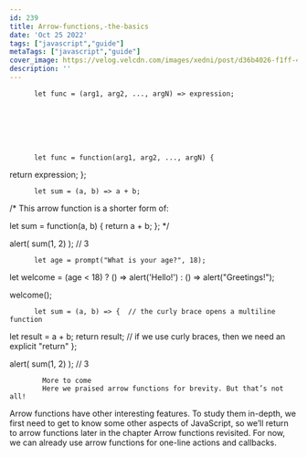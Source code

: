 ```yaml
---
id: 239
title: Arrow-functions,-the-basics
date: 'Oct 25 2022'
tags: ["javascript","guide"]
metaTags: ["javascript","guide"]
cover_image: https://velog.velcdn.com/images/xedni/post/d36b4026-f1ff-498e-b149-99e67a9b8691/title_javascript2.png
description: ''
---
```



      
        
        
          let func = (arg1, arg2, ..., argN) => expression;
        
      
      
      
      
        
        
          let func = function(arg1, arg2, ..., argN) {
  return expression;
};
        
      
      
      
      
        
        
          
            
          
          
            
          
        
        
          let sum = (a, b) => a + b;

/* This arrow function is a shorter form of:

let sum = function(a, b) {
  return a + b;
};
*/

alert( sum(1, 2) ); // 3
        
      
      
      
      
        
        
          
            
          
          
            
          
        
        
          let age = prompt("What is your age?", 18);

let welcome = (age < 18) ?
  () => alert('Hello!') :
  () => alert("Greetings!");

welcome();
        
      
      
      
      
        
        
          
            
          
          
            
          
        
        
          let sum = (a, b) => {  // the curly brace opens a multiline function
  let result = a + b;
  return result; // if we use curly braces, then we need an explicit "return"
};

alert( sum(1, 2) ); // 3
        
      
      
      
            More to come
            Here we praised arrow functions for brevity. But that’s not all!
Arrow functions have other interesting features.
To study them in-depth, we first need to get to know some other aspects of JavaScript, so we’ll return to arrow functions later in the chapter Arrow functions revisited.
For now, we can already use arrow functions for one-line actions and callbacks.

